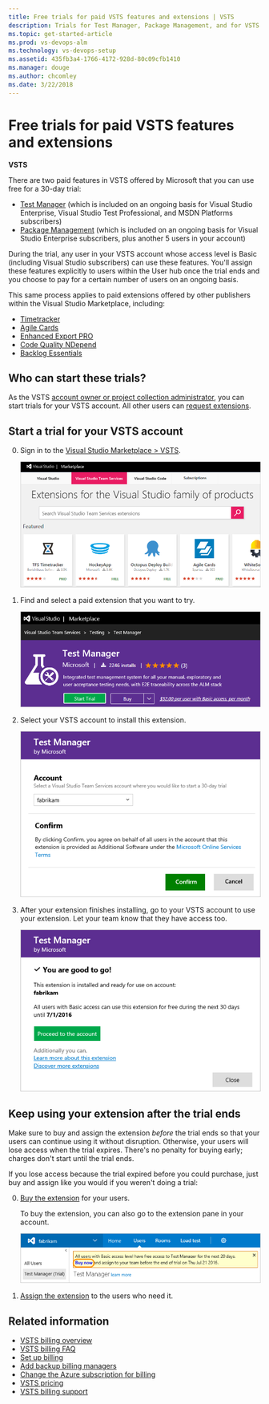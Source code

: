 ```yaml
---
title: Free trials for paid VSTS features and extensions | VSTS
description: Trials for Test Manager, Package Management, and for VSTS extensions offered by other publishers (VSTS, Visual Studio Online, VSO)
ms.topic: get-started-article
ms.prod: vs-devops-alm
ms.technology: vs-devops-setup
ms.assetid: 435fb3a4-1766-4172-928d-80c09cfb1410
ms.manager: douge
ms.author: chcomley
ms.date: 3/22/2018
---
```

[//]: # (monikerRange: 'vsts')

#  Free trials for paid VSTS features and extensions

**VSTS**

There are two paid features in VSTS offered by Microsoft that you can use free for a 30-day trial:
- [Test Manager](https://marketplace.visualstudio.com/items/ms.vss-testmanager-web) (which is included on an ongoing basis for Visual Studio Enterprise, 
Visual Studio Test Professional, and MSDN Platforms subscribers)
- [Package Management](https://marketplace.visualstudio.com/items?itemName=ms.feed) (which is included on an ongoing basis for Visual Studio Enterprise subscribers, 
plus another 5 users in your account)

During the trial, any user in your VSTS account whose access level is Basic (including Visual Studio subscribers) can use these features. 
You'll assign these features explicitly to users within the User hub once the trial ends and you choose to pay for a certain number of users on an ongoing basis.

This same process applies to paid extensions offered by other publishers within the Visual Studio Marketplace, including:
- [Timetracker](https://marketplace.visualstudio.com/items?itemName=Berichthaus.TfsTimetracker)
- [Agile Cards](https://marketplace.visualstudio.com/items?itemName=spartez.agile-cards)
- [Enhanced Export PRO](https://marketplace.visualstudio.com/items?itemName=mskold.mskold-PRO-EnhancedExport)
- [Code Quality NDepend](https://marketplace.visualstudio.com/items?itemName=ndepend.ndependextension)
- [Backlog Essentials](https://marketplace.visualstudio.com/items?itemName=agile-extensions.backlog-essentials)

## Who can start these trials?

As the VSTS [account owner or project collection administrator](faq-azure-billing.md#find-owner), you can start trials for your VSTS account. 
All other users can [request extensions](../marketplace/install-vsts-extension.md).

##  Start a trial for your VSTS account

0.  Sign in to the [Visual Studio Marketplace > VSTS](https://marketplace.visualstudio.com/vsts).

	![Find extension trial](_img/get-vsts-extensions/marketplace.png)

0.	Find and select a paid extension that you want to try.

	![Start the extension trial](_img/try-additional-features/mp-start-test-manager-trial.png)

0.  Select your VSTS account to install this extension.

	![Select VSTS account for extension trial](_img/try-additional-features/select-account.png)

0.	After your extension finishes installing, 
	go to your VSTS account to use your extension. 
	Let your team know that they have access too.

	![Marketplace installs your extension](_img/try-additional-features/extension-installed.png)

<a name="after-trial"></a>
##	Keep using your extension after the trial ends

Make sure to buy and assign the extension *before* the trial ends so that your users can continue using it without disruption. Otherwise, your users will lose access when the trial expires. 
There's no penalty for buying early; charges don't start until the trial ends. 

If you lose access because the trial expired before you could purchase, just buy and assign like you would if you weren't doing a trial:

0.	[Buy the extension](../marketplace/install-vsts-extension.md#install-extension) for your users.

	To buy the extension, you can also go to the extension pane in your account.	

	![Users hub, extension pane](_img/try-additional-features/extension-trial-in-account-updated-ui.png)

0.	[Assign the extension](../marketplace/assign-paid-extensions.md) to the users who need it.

## Related information

- [VSTS billing overview](overview.md)
- [VSTS billing FAQ](vsts-billing-faq.md)
- [Set up billing](set-up-billing-for-your-account-vs.md)
- [Add backup billing managers](add-backup-billing-managers.md)
- [Change the Azure subscription for billing](change-azure-subscription.md)
- [VSTS pricing](https://azure.microsoft.com/pricing/details/visual-studio-team-services/)
- [VSTS billing support](https://www.visualstudio.com/team-services/support/)